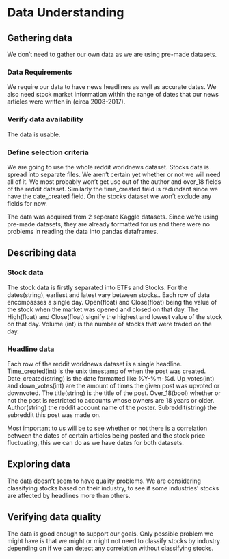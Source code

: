 # Data Understanding

## Gathering data

We don’t need to gather our own data as we are using pre-made datasets. 
### Data Requirements
We require our data to have news headlines as well as accurate dates. We also need stock market information within the range of dates that our news articles were written in (circa 2008-2017).
### Verify data availability
The data is usable. 
### Define selection criteria
We are going to use the whole reddit worldnews dataset. Stocks data is spread into separate files. We aren’t certain yet whether or not we will need all of it. We most probably won’t get use out of the author and over_18 fields of the reddit dataset. Similarly the time_created field is redundant since we have the date_created field.
On the stocks dataset we won’t exclude any fields for now.

The data was acquired from 2 seperate Kaggle datasets. Since we’re using pre-made datasets, they are already formatted for us and there were no problems in reading the data into pandas dataframes.
## Describing data
### Stock data
The stock data is firstly separated into ETFs and Stocks. For the dates(string), earliest and latest vary between stocks.. Each row of data encompasses a single day. Open(float) and Close(float) being the value of the stock when the market was opened and closed on that day. The High(float) and Close(float) signify the highest and lowest value of the stock on that day. Volume (int) is the number of stocks that were traded on the day.

### Headline data
Each row of the reddit worldnews dataset is a single headline. Time_created(int) is the unix timestamp of when the post was created. Date_created(string) is the date formatted like %Y-%m-%d. Up_votes(int) and down_votes(int) are the amount of times the given post was upvoted or downvoted. The title(string) is the title of the post. Over_18(bool) whether or not the post is restricted to accounts whose owners are 18 years or older. Author(string) the reddit account name of the poster. Subreddit(string) the subreddit this post was made on.

Most important to us will be to see whether or not there is a correlation between the dates of certain articles being posted and the stock price fluctuating, this we can do as we have dates for both datasets.
## Exploring data
The data doesn’t seem to have quality problems. We are considering classifying stocks based on their industry, to see if some industries' stocks are affected by headlines more than others.
## Verifying data quality
The data is good enough to support our goals. Only possible problem we might have is that we might or might not need to classify stocks by industry depending on if we can detect any correlation without classifying stocks. 
